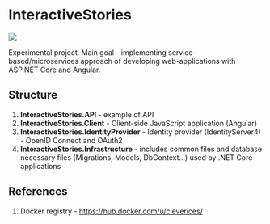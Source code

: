 # InteractiveStories
![](https://rodionfedorov.visualstudio.com/_apis/public/build/definitions/446c0345-6d55-4ebf-a9b4-43f55e58d199/19/badge)

Experimental project. Main goal - implementing service-based/microservices approach of developing web-applications with 
ASP.NET Core and Angular.

## Structure

1. **InteractiveStories.API** - example of API
2. **InteractiveStories.Client** - Client-side JavaScript application (Angular)
3. **InteractiveStories.IdentityProvider** - Identity provider (IdentityServer4) - OpenID Connect and OAuth2
4. **InteractiveStories.Infrastructure** - includes common files and database necessary files (Migrations, Models, DbContext...) 
used by .NET Core applications

## References

1. Docker registry - https://hub.docker.com/u/cleverices/
